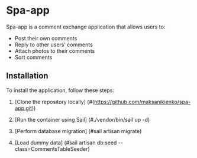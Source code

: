 # Spa-app

Spa-app is a comment exchange application that allows users to:

- Post their own comments
- Reply to other users' comments
- Attach photos to their comments
- Sort comments

## Installation

To install the application, follow these steps:

1. [Clone the repository locally]
(#(https://github.com/maksanikienko/spa-app.git))

2. [Run the container using Sail]
(#./vendor/bin/sail up -d)

3. [Perform database migration]
(#sail artisan migrate)

4. [Load dummy data]
(#sail artisan db:seed --class=CommentsTableSeeder)
